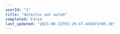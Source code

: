 ```yaml
---
userId: "1"
title: "delectus aut autem"
completed: False
last_updated: "2021-06-22T01:29:47.444073+05:30"
---
```

